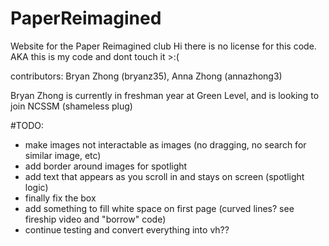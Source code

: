 # PaperReimagined
 Website for the Paper Reimagined club
 Hi there is no license for this code. AKA this is my code and dont touch it >:( 
 
 contributors: Bryan Zhong (bryanz35), Anna Zhong (annazhong3)
 
 Bryan Zhong is currently in freshman year at Green Level, and is looking to join NCSSM 
 (shameless plug)

#TODO:
 - make images not interactable as images (no dragging, no search for similar image, etc)
 - add border around images for spotlight
 - add text that appears as you scroll in and stays on screen (spotlight logic)
 - finally fix the box
 - add something to fill white space on first page (curved lines? see fireship video and "borrow" code)
 - continue testing and convert everything into vh?? 